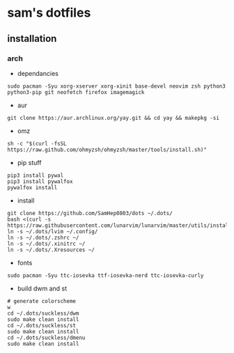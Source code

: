 # sam's dotfiles
## installation
### arch
- dependancies
```
sudo pacman -Syu xorg-xserver xorg-xinit base-devel neovim zsh python3 python3-pip git neofetch firefox imagemagick
```

- aur
```
git clone https://aur.archlinux.org/yay.git && cd yay && makepkg -si
```

- omz
```
sh -c "$(curl -fsSL https://raw.github.com/ohmyzsh/ohmyzsh/master/tools/install.sh)"
```

- pip stuff
```
pip3 install pywal
pip3 install pywalfox
pywalfox install
```

- install
```
git clone https://github.com/SamHep0803/dots ~/.dots/
bash <(curl -s https://raw.githubusercontent.com/lunarvim/lunarvim/master/utils/installer/install.sh)
ln -s ~/.dots/lvim ~/.config/
ln -s ~/.dots/.zshrc ~/
ln -s ~/.dots/.xinitrc ~/
ln -s ~/.dots/.Xresources ~/
```

- fonts
```
sudo pacman -Syu ttc-iosevka ttf-iosevka-nerd ttc-iosevka-curly
```


- build dwm and st
```
# generate colorscheme
w
cd ~/.dots/suckless/dwm
sudo make clean install
cd ~/.dots/suckless/st
sudo make clean install
cd ~/.dots/suckless/dmenu
sudo make clean install
```

